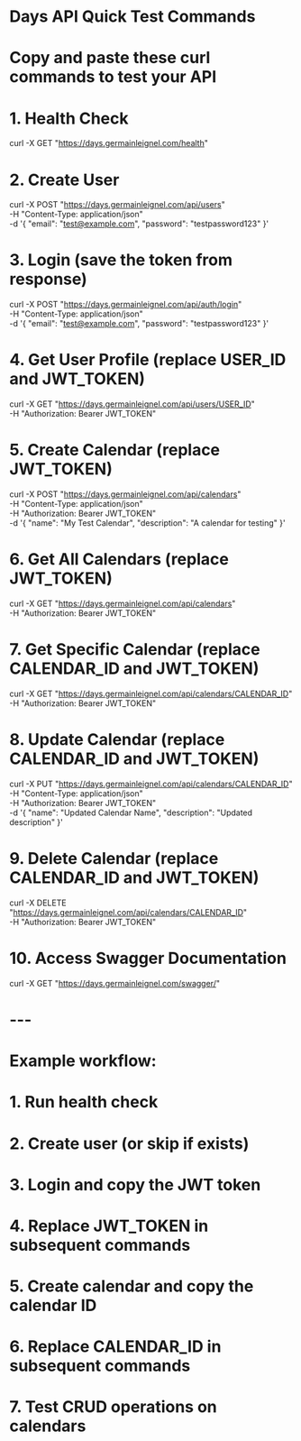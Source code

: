 # Days API Quick Test Commands
# Copy and paste these curl commands to test your API

# 1. Health Check
curl -X GET "https://days.germainleignel.com/health"

# 2. Create User
curl -X POST "https://days.germainleignel.com/api/users" \
  -H "Content-Type: application/json" \
  -d '{
    "email": "test@example.com",
    "password": "testpassword123"
  }'

# 3. Login (save the token from response)
curl -X POST "https://days.germainleignel.com/api/auth/login" \
  -H "Content-Type: application/json" \
  -d '{
    "email": "test@example.com",
    "password": "testpassword123"
  }'

# 4. Get User Profile (replace USER_ID and JWT_TOKEN)
curl -X GET "https://days.germainleignel.com/api/users/USER_ID" \
  -H "Authorization: Bearer JWT_TOKEN"

# 5. Create Calendar (replace JWT_TOKEN)
curl -X POST "https://days.germainleignel.com/api/calendars" \
  -H "Content-Type: application/json" \
  -H "Authorization: Bearer JWT_TOKEN" \
  -d '{
    "name": "My Test Calendar",
    "description": "A calendar for testing"
  }'

# 6. Get All Calendars (replace JWT_TOKEN)
curl -X GET "https://days.germainleignel.com/api/calendars" \
  -H "Authorization: Bearer JWT_TOKEN"

# 7. Get Specific Calendar (replace CALENDAR_ID and JWT_TOKEN)
curl -X GET "https://days.germainleignel.com/api/calendars/CALENDAR_ID" \
  -H "Authorization: Bearer JWT_TOKEN"

# 8. Update Calendar (replace CALENDAR_ID and JWT_TOKEN)
curl -X PUT "https://days.germainleignel.com/api/calendars/CALENDAR_ID" \
  -H "Content-Type: application/json" \
  -H "Authorization: Bearer JWT_TOKEN" \
  -d '{
    "name": "Updated Calendar Name",
    "description": "Updated description"
  }'

# 9. Delete Calendar (replace CALENDAR_ID and JWT_TOKEN)
curl -X DELETE "https://days.germainleignel.com/api/calendars/CALENDAR_ID" \
  -H "Authorization: Bearer JWT_TOKEN"

# 10. Access Swagger Documentation
curl -X GET "https://days.germainleignel.com/swagger/"

# ---
# Example workflow:
# 1. Run health check
# 2. Create user (or skip if exists)
# 3. Login and copy the JWT token
# 4. Replace JWT_TOKEN in subsequent commands
# 5. Create calendar and copy the calendar ID
# 6. Replace CALENDAR_ID in subsequent commands
# 7. Test CRUD operations on calendars
